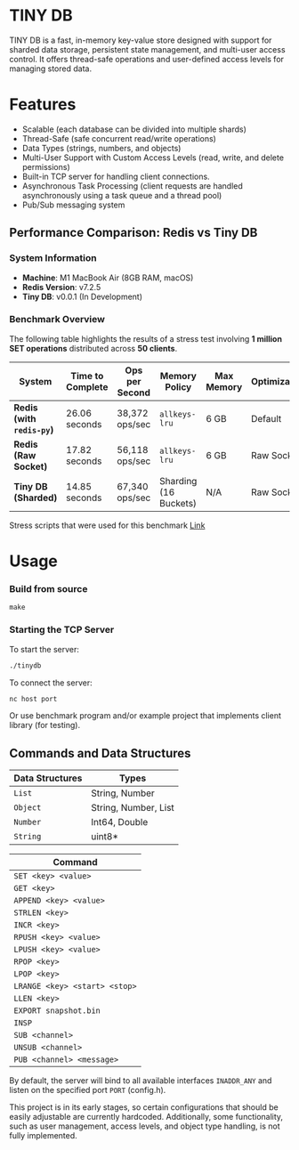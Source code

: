 
# TINY DB

TINY DB is a fast, in-memory key-value store designed with support for sharded data storage, persistent state management, and multi-user access control. It offers thread-safe operations and user-defined access levels for managing stored data.

# Features

- Scalable (each database can be divided into multiple shards)
- Thread-Safe (safe concurrent read/write operations)
- Data Types (strings, numbers, and objects)
- Multi-User Support with Custom Access Levels (read, write, and delete permissions)
- Built-in TCP server for handling client connections.
- Asynchronous Task Processing (client requests are handled asynchronously using a task queue and a thread pool)
- Pub/Sub messaging system

## Performance Comparison: Redis vs Tiny DB

### System Information
- **Machine**: M1 MacBook Air (8GB RAM, macOS)
- **Redis Version**: v7.2.5
- **Tiny DB**: v0.0.1 (In Development)

### Benchmark Overview
The following table highlights the results of a stress test involving **1 million SET operations** distributed across **50 clients**. 

| **System**                | **Time to Complete** | **Ops per Second** | **Memory Policy** | **Max Memory** | **Optimizations** |
|---------------------------|----------------------|--------------------|-------------------|----------------|-------------------|
| **Redis (with `redis-py`)**| 26.06 seconds        | 38,372 ops/sec      | `allkeys-lru`     | 6 GB           | Default           |
| **Redis (Raw Socket)**     | 17.82 seconds        | 56,118 ops/sec      | `allkeys-lru`     | 6 GB           | Raw Socket        |
| **Tiny DB (Sharded)**      | 14.85 seconds        | 67,340 ops/sec      | Sharding (16 Buckets) | N/A         | Raw Socket        |

Stress scripts that were used for this benchmark [Link](https://github.com/dkvilo/tinydb/commit/75d75cdd4d34324ba211b7b65a9cdd4a2a76fd8c)

# Usage

### Build from source

```
make
```

### Starting the TCP Server

To start the server:

```sh
./tinydb
```

To connect the server:

```sh
nc host port
```

Or use benchmark program and/or example project that implements client library (for testing).

## Commands and Data Structures

| **Data Structures**           |  **Types**           |
|-------------------------------|----------------------|
| `List`                        | String, Number       |
| `Object`                      | String, Number, List |
| `Number`                      | Int64, Double        |
| `String`                      | uint8*               |

| **Command**                   |
|-------------------------------|
| `SET <key> <value>`           |
| `GET <key>`                   |
| `APPEND <key> <value>`        |
| `STRLEN <key>`                |
| `INCR <key>`                  |
| `RPUSH <key> <value>`         |
| `LPUSH <key> <value>`         |
| `RPOP <key>`                  |
| `LPOP <key>`                  |
| `LRANGE <key> <start> <stop>` |
| `LLEN <key>`                  |
| `EXPORT snapshot.bin`         |
| `INSP`                        |
| `SUB <channel>`               |
| `UNSUB <channel>`             |
| `PUB <channel> <message>`     |

By default, the server will bind to all available interfaces ```INADDR_ANY``` and listen on the specified port ```PORT``` (config.h).

This project is in its early stages, so certain configurations that should be easily adjustable are currently hardcoded. Additionally, some functionality, such as user management, access levels, and object type handling, is not fully implemented.



